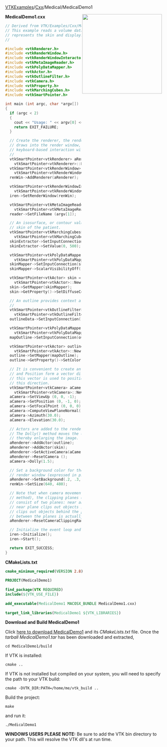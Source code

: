 [VTKExamples](/index/)/[Cxx](/Cxx)/Medical/MedicalDemo1

<img align="right" src="https://github.com/lorensen/VTKExamples/blob/gh-pages/Testing/Baseline/Medical/TestMedicalDemo1.png?raw=true" width="256" />

**MedicalDemo1.cxx**
```c++
// Derived from VTK/Examples/Cxx/Medical1.cxx
// This example reads a volume dataset, extracts an isosurface that
// represents the skin and displays it.
//

#include <vtkRenderer.h>
#include <vtkRenderWindow.h>
#include <vtkRenderWindowInteractor.h>
#include <vtkMetaImageReader.h>
#include <vtkPolyDataMapper.h>
#include <vtkActor.h>
#include <vtkOutlineFilter.h>
#include <vtkCamera.h>
#include <vtkProperty.h>
#include <vtkMarchingCubes.h>
#include <vtkSmartPointer.h>

int main (int argc, char *argv[])
{
  if (argc < 2)
  {
    cout << "Usage: " << argv[0] << " file.mhd" << endl;
    return EXIT_FAILURE;
  }

  // Create the renderer, the render window, and the interactor. The renderer
  // draws into the render window, the interactor enables mouse- and
  // keyboard-based interaction with the data within the render window.
  //
  vtkSmartPointer<vtkRenderer> aRenderer =
    vtkSmartPointer<vtkRenderer>::New();
  vtkSmartPointer<vtkRenderWindow> renWin =
    vtkSmartPointer<vtkRenderWindow>::New();
  renWin->AddRenderer(aRenderer);

  vtkSmartPointer<vtkRenderWindowInteractor> iren =
    vtkSmartPointer<vtkRenderWindowInteractor>::New();
  iren->SetRenderWindow(renWin);

  vtkSmartPointer<vtkMetaImageReader> reader =
    vtkSmartPointer<vtkMetaImageReader>::New();
  reader->SetFileName (argv[1]);

  // An isosurface, or contour value of 500 is known to correspond to the
  // skin of the patient.
  vtkSmartPointer<vtkMarchingCubes> skinExtractor =
    vtkSmartPointer<vtkMarchingCubes>::New();
  skinExtractor->SetInputConnection(reader->GetOutputPort());
  skinExtractor->SetValue(0, 500);

  vtkSmartPointer<vtkPolyDataMapper> skinMapper =
    vtkSmartPointer<vtkPolyDataMapper>::New();
  skinMapper->SetInputConnection(skinExtractor->GetOutputPort());
  skinMapper->ScalarVisibilityOff();

  vtkSmartPointer<vtkActor> skin =
    vtkSmartPointer<vtkActor>::New();
  skin->SetMapper(skinMapper);
  skin->GetProperty()->SetDiffuseColor(1, .49, .25);

  // An outline provides context around the data.
  //
  vtkSmartPointer<vtkOutlineFilter> outlineData =
    vtkSmartPointer<vtkOutlineFilter>::New();
  outlineData->SetInputConnection(reader->GetOutputPort());

  vtkSmartPointer<vtkPolyDataMapper> mapOutline =
    vtkSmartPointer<vtkPolyDataMapper>::New();
  mapOutline->SetInputConnection(outlineData->GetOutputPort());

  vtkSmartPointer<vtkActor> outline =
    vtkSmartPointer<vtkActor>::New();
  outline->SetMapper(mapOutline);
  outline->GetProperty()->SetColor(0,0,0);

  // It is convenient to create an initial view of the data. The FocalPoint
  // and Position form a vector direction. Later on (ResetCamera() method)
  // this vector is used to position the camera to look at the data in
  // this direction.
  vtkSmartPointer<vtkCamera> aCamera =
    vtkSmartPointer<vtkCamera>::New();
  aCamera->SetViewUp (0, 0, -1);
  aCamera->SetPosition (0, -1, 0);
  aCamera->SetFocalPoint (0, 0, 0);
  aCamera->ComputeViewPlaneNormal();
  aCamera->Azimuth(30.0);
  aCamera->Elevation(30.0);

  // Actors are added to the renderer. An initial camera view is created.
  // The Dolly() method moves the camera towards the FocalPoint,
  // thereby enlarging the image.
  aRenderer->AddActor(outline);
  aRenderer->AddActor(skin);
  aRenderer->SetActiveCamera(aCamera);
  aRenderer->ResetCamera ();
  aCamera->Dolly(1.5);

  // Set a background color for the renderer and set the size of the
  // render window (expressed in pixels).
  aRenderer->SetBackground(.2, .3, .4);
  renWin->SetSize(640, 480);

  // Note that when camera movement occurs (as it does in the Dolly()
  // method), the clipping planes often need adjusting. Clipping planes
  // consist of two planes: near and far along the view direction. The
  // near plane clips out objects in front of the plane; the far plane
  // clips out objects behind the plane. This way only what is drawn
  // between the planes is actually rendered.
  aRenderer->ResetCameraClippingRange ();

  // Initialize the event loop and then start it.
  iren->Initialize();
  iren->Start();

  return EXIT_SUCCESS;
}
```
**CMakeLists.txt**
```cmake
cmake_minimum_required(VERSION 2.8)
 
PROJECT(MedicalDemo1)
 
find_package(VTK REQUIRED)
include(${VTK_USE_FILE})
 
add_executable(MedicalDemo1 MACOSX_BUNDLE MedicalDemo1.cxx)
 
target_link_libraries(MedicalDemo1 ${VTK_LIBRARIES})
```

**Download and Build MedicalDemo1**

Click [here to download MedicalDemo1](https://github.com/lorensen/VTKWikiExamplesTarballs/raw/master/MedicalDemo1.tar) and its *CMakeLists.txt* file.
Once the *tarball MedicalDemo1.tar* has been downloaded and extracted,
```
cd MedicalDemo1/build 
```
If VTK is installed:
```
cmake ..
```
If VTK is not installed but compiled on your system, you will need to specify the path to your VTK build:
```
cmake -DVTK_DIR:PATH=/home/me/vtk_build ..
```
Build the project:
```
make
```
and run it:
```
./MedicalDemo1
```
**WINDOWS USERS PLEASE NOTE:** Be sure to add the VTK bin directory to your path. This will resolve the VTK dll's at run time.

